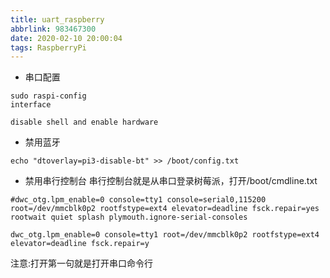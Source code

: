 ```yaml
---
title: uart_raspberry
abbrlink: 983467300
date: 2020-02-10 20:00:04
tags: RaspberryPi
---
```


- 串口配置
```
sudo raspi-config
interface

disable shell and enable hardware
```
- 禁用蓝牙
```
echo "dtoverlay=pi3-disable-bt" >> /boot/config.txt
```
- 禁用串行控制台
串行控制台就是从串口登录树莓派，打开/boot/cmdline.txt
```
#dwc_otg.lpm_enable=0 console=tty1 console=serial0,115200 root=/dev/mmcblk0p2 rootfstype=ext4 elevator=deadline fsck.repair=yes rootwait quiet splash plymouth.ignore-serial-consoles

dwc_otg.lpm_enable=0 console=tty1 root=/dev/mmcblk0p2 rootfstype=ext4 elevator=deadline fsck.repair=y
```
注意:打开第一句就是打开串口命令行